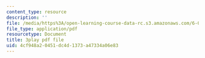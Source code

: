 ```yaml
---
content_type: resource
description: ''
file: /media/https%3A/open-learning-course-data-rc.s3.amazonaws.com/6-004-computation-structures-spring-2017/4cf948a20451dc4d1373a47334a06e83_r3c31nh_iOc.pdf
file_type: application/pdf
resourcetype: Document
title: 3play pdf file
uid: 4cf948a2-0451-dc4d-1373-a47334a06e83
---
```

